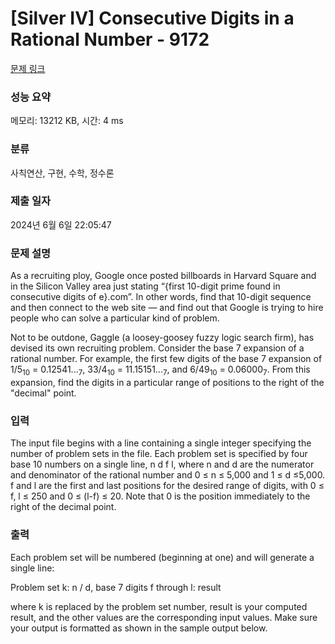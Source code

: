 # [Silver IV] Consecutive Digits in a Rational Number - 9172 

[문제 링크](https://www.acmicpc.net/problem/9172) 

### 성능 요약

메모리: 13212 KB, 시간: 4 ms

### 분류

사칙연산, 구현, 수학, 정수론

### 제출 일자

2024년 6월 6일 22:05:47

### 문제 설명

<p>As a recruiting ploy, Google once posted billboards in Harvard Square and in the Silicon Valley area just stating “{first 10-digit prime found in consecutive digits of e}.com”. In other words, find that 10-digit sequence and then connect to the web site — and find out that Google is trying to hire people who can solve a particular kind of problem.</p>

<p>Not to be outdone, Gaggle (a loosey-goosey fuzzy logic search firm), has devised its own recruiting problem. Consider the base 7 expansion of a rational number. For example, the first few digits of the base 7 expansion of 1/5<sub>10</sub> = 0.12541...<sub>7</sub>, 33/4<sub>10</sub> = 11.15151...<sub>7</sub>, and 6/49<sub>10</sub> = 0.06000<sub>7</sub>. From this expansion, find the digits in a particular range of positions to the right of the "decimal" point.</p>

### 입력 

 <p>The input file begins with a line containing a single integer specifying the number of problem sets in the file. Each problem set is specified by four base 10 numbers on a single line, n d f l, where n and d are the numerator and denominator of the rational number and 0 ≤ n ≤ 5,000 and 1 ≤ d ≤5,000. f and l are the first and last positions for the desired range of digits, with 0 ≤ f, l ≤ 250 and 0 ≤ (l-f) ≤ 20. Note that 0 is the position immediately to the right of the decimal point.</p>

### 출력 

 <p>Each problem set will be numbered (beginning at one) and will generate a single line:</p>

<p>Problem set k: n / d, base 7 digits f through l: result</p>

<p>where k is replaced by the problem set number, result is your computed result, and the other values are the corresponding input values. Make sure your output is formatted as shown in the sample output below.</p>

